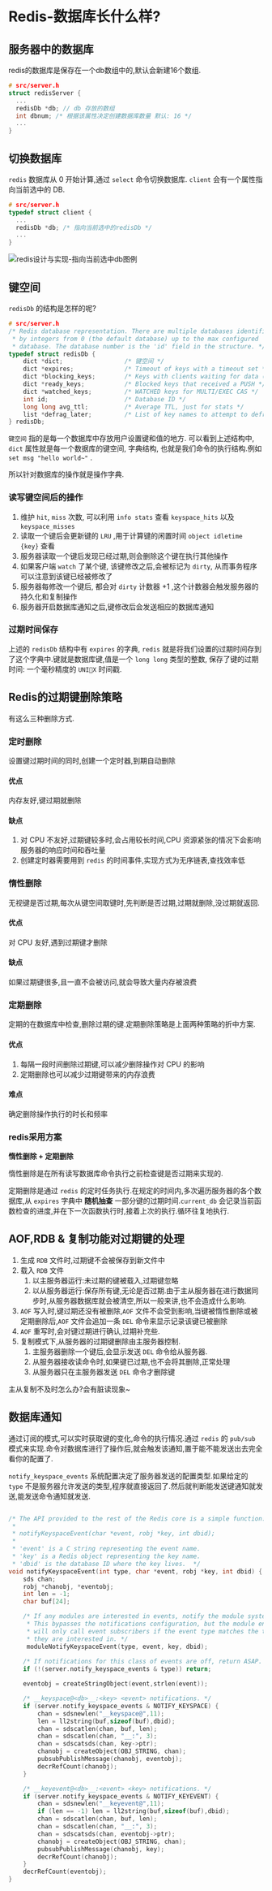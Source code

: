 # Redis-数据库长什么样?


<!--more-->

## 服务器中的数据库

redis的数据库是保存在一个db数组中的,默认会新建16个数组.

```c
# src/server.h
struct redisServer {
  ...
  redisDb *db; // db 存放的数组
  int dbnum; /* 根据该属性决定创建数据库数量 默认: 16 */
  ...
}
```

## 切换数据库

`redis` 数据库从 0 开始计算,通过 `select` 命令切换数据库. `client` 会有一个属性指向当前选中的 DB.

```c
# src/server.h
typedef struct client {
  ...
  redisDb *db; /* 指向当前选中的redisDb */
  ...
}
```

![redis设计与实现-指向当前选中db图例](https://raw.githubusercontent.com/xiaoheiAh/imgs/master/20191106112623.png)

## 键空间

`redisDb` 的结构是怎样的呢?

```c
# src/server.h
/* Redis database representation. There are multiple databases identified
 * by integers from 0 (the default database) up to the max configured
 * database. The database number is the 'id' field in the structure. */
typedef struct redisDb {
    dict *dict;                 /* 键空间 */
    dict *expires;              /* Timeout of keys with a timeout set */
    dict *blocking_keys;        /* Keys with clients waiting for data (BLPOP)*/
    dict *ready_keys;           /* Blocked keys that received a PUSH */
    dict *watched_keys;         /* WATCHED keys for MULTI/EXEC CAS */
    int id;                     /* Database ID */
    long long avg_ttl;          /* Average TTL, just for stats */
    list *defrag_later;         /* List of key names to attempt to defrag one by one, gradually. */
} redisDb;
```

`键空间` 指的是每一个数据库中存放用户设置键和值的地方. 可以看到上述结构中, `dict` 属性就是每一个数据库的键空间, 字典结构, 也就是我们命令的执行结构.例如 `set msg "hello world~"` .

所以针对数据库的操作就是操作字典.

### 读写键空间后的操作

1. 维护 `hit`, `miss` 次数, 可以利用 `info stats` 查看 `keyspace_hits` 以及 `keyspace_misses`
2. 读取一个键后会更新键的 `LRU` ,用于计算键的闲置时间 `object idletime {key}` 查看
3. 服务器读取一个键后发现已经过期,则会删除这个键在执行其他操作
4. 如果客户端 `watch` 了某个键, 该键修改之后,会被标记为 `dirty`, 从而事务程序可以注意到该键已经被修改了
5. 服务器每修改一个键后, 都会对 `dirty` 计数器 +1 ,这个计数器会触发服务器的持久化和复制操作
6. 服务器开启数据库通知之后,键修改后会发送相应的数据库通知

### 过期时间保存

上述的 `redisDb` 结构中有 `expires` 的字典, `redis` 就是将我们设置的过期时间存到了这个字典中.键就是数据库键,值是一个 `long long` 类型的整数, 保存了键的过期时间: 一个毫秒精度的 `UNIX` 时间戳.

## Redis的过期键删除策略

有这么三种删除方式.

### 定时删除

设置键过期时间的同时,创建一个定时器,到期自动删除

#### 优点

内存友好,键过期就删除

#### 缺点

1. 对 CPU 不友好,过期键较多时,会占用较长时间,CPU 资源紧张的情况下会影响服务器的响应时间和吞吐量
2. 创建定时器需要用到 `redis` 的时间事件,实现方式为无序链表,查找效率低

### 惰性删除

无视键是否过期,每次从键空间取键时,先判断是否过期,过期就删除,没过期就返回.

#### 优点

对 CPU 友好,遇到过期键才删除

#### 缺点

如果过期键很多,且一直不会被访问,就会导致大量内存被浪费

### 定期删除

定期的在数据库中检查,删除过期的键.定期删除策略是上面两种策略的折中方案.

#### 优点

1. 每隔一段时间删除过期键,可以减少删除操作对 CPU 的影响
2. 定期删除也可以减少过期键带来的内存浪费

#### 难点

确定删除操作执行的时长和频率

### redis采用方案

**惰性删除 + 定期删除**

惰性删除是在所有读写数据库命令执行之前检查键是否过期来实现的.

定期删除是通过 `redis` 的定时任务执行.在规定的时间内,多次遍历服务器的各个数据库,从 `expires` 字典中 **随机抽查** 一部分键的过期时间.`current_db` 会记录当前函数检查的进度,并在下一次函数执行时,接着上次的执行.循环往复地执行.

## AOF,RDB & 复制功能对过期键的处理

1. 生成 `RDB` 文件时,过期键不会被保存到新文件中
2. 载入 `RDB` 文件
   1. 以主服务器运行:未过期的键被载入,过期键忽略
   2. 以从服务器运行:保存所有键,无论是否过期.由于主从服务器在进行数据同步时,从服务器数据库就会被清空,所以一般来讲,也不会造成什么影响.
3. `AOF` 写入时,键过期还没有被删除,`AOF` 文件不会受到影响,当键被惰性删除或被定期删除后,`AOF` 文件会追加一条 `DEL` 命令来显示记录该键已被删除
4. `AOF` 重写时,会对键过期进行确认,过期补充些.
5. 复制模式下,从服务器的过期键删除由主服务器控制.
   1. 主服务器删除一个键后,会显示发送 `DEL` 命令给从服务器.
   2. 从服务器接收读命令时,如果键已过期,也不会将其删除,正常处理
   3. 从服务器只在主服务器发送 `DEL` 命令才删除键

主从复制不及时怎么办?会有脏读现象~

## 数据库通知

通过订阅的模式,可以实时获取键的变化,命令的执行情况.通过 `redis` 的 `pub/sub` 模式来实现.命令对数据库进行了操作后,就会触发该通知,置于能不能发送出去完全看你的配置了.

`notify_keyspace_events` 系统配置决定了服务器发送的配置类型.如果给定的 `type` 不是服务器允许发送的类型,程序就直接返回了.然后就判断能发送键通知就发送,能发送命令通知就发送.	

```c

/* The API provided to the rest of the Redis core is a simple function:
 *
 * notifyKeyspaceEvent(char *event, robj *key, int dbid);
 *
 * 'event' is a C string representing the event name.
 * 'key' is a Redis object representing the key name.
 * 'dbid' is the database ID where the key lives.  */
void notifyKeyspaceEvent(int type, char *event, robj *key, int dbid) {
    sds chan;
    robj *chanobj, *eventobj;
    int len = -1;
    char buf[24];

    /* If any modules are interested in events, notify the module system now. 
     * This bypasses the notifications configuration, but the module engine
     * will only call event subscribers if the event type matches the types
     * they are interested in. */
     moduleNotifyKeyspaceEvent(type, event, key, dbid);
    
    /* If notifications for this class of events are off, return ASAP. */
    if (!(server.notify_keyspace_events & type)) return;

    eventobj = createStringObject(event,strlen(event));

    /* __keyspace@<db>__:<key> <event> notifications. */
    if (server.notify_keyspace_events & NOTIFY_KEYSPACE) {
        chan = sdsnewlen("__keyspace@",11);
        len = ll2string(buf,sizeof(buf),dbid);
        chan = sdscatlen(chan, buf, len);
        chan = sdscatlen(chan, "__:", 3);
        chan = sdscatsds(chan, key->ptr);
        chanobj = createObject(OBJ_STRING, chan);
        pubsubPublishMessage(chanobj, eventobj);
        decrRefCount(chanobj);
    }

    /* __keyevent@<db>__:<event> <key> notifications. */
    if (server.notify_keyspace_events & NOTIFY_KEYEVENT) {
        chan = sdsnewlen("__keyevent@",11);
        if (len == -1) len = ll2string(buf,sizeof(buf),dbid);
        chan = sdscatlen(chan, buf, len);
        chan = sdscatlen(chan, "__:", 3);
        chan = sdscatsds(chan, eventobj->ptr);
        chanobj = createObject(OBJ_STRING, chan);
        pubsubPublishMessage(chanobj, key);
        decrRefCount(chanobj);
    }
    decrRefCount(eventobj);
}
```



